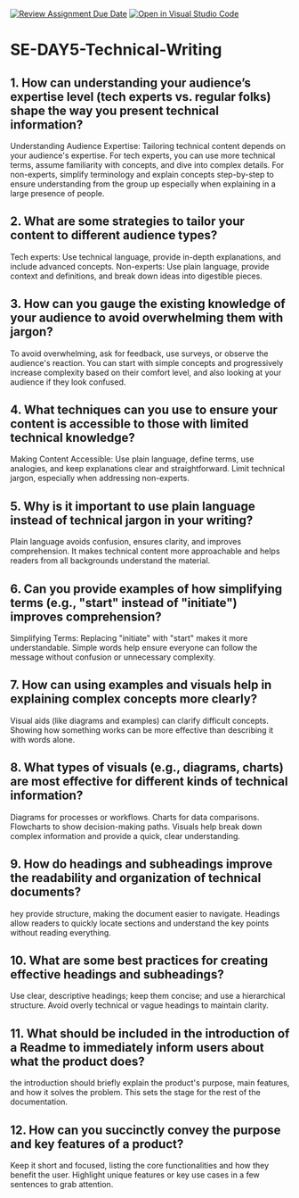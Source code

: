 [![Review Assignment Due Date](https://classroom.github.com/assets/deadline-readme-button-22041afd0340ce965d47ae6ef1cefeee28c7c493a6346c4f15d667ab976d596c.svg)](https://classroom.github.com/a/zsAR-pyY)
[![Open in Visual Studio Code](https://classroom.github.com/assets/open-in-vscode-2e0aaae1b6195c2367325f4f02e2d04e9abb55f0b24a779b69b11b9e10269abc.svg)](https://classroom.github.com/online_ide?assignment_repo_id=18467734&assignment_repo_type=AssignmentRepo)
# SE-DAY5-Technical-Writing
## 1. How can understanding your audience’s expertise level (tech experts vs. regular folks) shape the way you present technical information?
Understanding Audience Expertise: Tailoring technical content depends on your audience's expertise.
For tech experts, you can use more technical terms, assume familiarity with concepts, and dive into complex details. 
For non-experts, simplify terminology and explain concepts step-by-step to ensure understanding from the group up especially when explaining in 
a large presence of people.

## 2. What are some strategies to tailor your content to different audience types?
Tech experts: Use technical language, provide in-depth explanations, and include advanced concepts.
Non-experts: Use plain language, provide context and definitions, and break down ideas into digestible pieces.

## 3. How can you gauge the existing knowledge of your audience to avoid overwhelming them with jargon?
 To avoid overwhelming, ask for feedback, use surveys, or observe the audience's reaction. 
You can start with simple concepts and progressively increase complexity based on their comfort level,
and also looking at your audience if they look confused.

## 4. What techniques can you use to ensure your content is accessible to those with limited technical knowledge?
Making Content Accessible: Use plain language, define terms, use analogies, and keep explanations clear and straightforward. 
Limit technical jargon, especially when addressing non-experts.

## 5. Why is it important to use plain language instead of technical jargon in your writing?
Plain language avoids confusion, ensures clarity, and improves comprehension.
It makes technical content more approachable and helps readers from all backgrounds understand the material.

## 6. Can you provide examples of how simplifying terms (e.g., "start" instead of "initiate") improves comprehension?
Simplifying Terms: Replacing "initiate" with "start" makes it more understandable.
Simple words help ensure everyone can follow the message without confusion or unnecessary complexity.

## 7. How can using examples and visuals help in explaining complex concepts more clearly?
 Visual aids (like diagrams and examples) can clarify difficult concepts. 
 Showing how something works can be more effective than describing it with words alone.
 
## 8. What types of visuals (e.g., diagrams, charts) are most effective for different kinds of technical information?
Diagrams for processes or workflows.
Charts for data comparisons.
Flowcharts to show decision-making paths. 
Visuals help break down complex information and provide a quick, clear understanding.

## 9. How do headings and subheadings improve the readability and organization of technical documents?
hey provide structure, making the document easier to navigate.
Headings allow readers to quickly locate sections and understand the key points without reading everything.

## 10. What are some best practices for creating effective headings and subheadings?
Use clear, descriptive headings; keep them concise; and use a hierarchical structure.
Avoid overly technical or vague headings to maintain clarity.

## 11. What should be included in the introduction of a Readme to immediately inform users about what the product does?
the introduction should briefly explain the product's purpose, main features, and how it solves the problem.
This sets the stage for the rest of the documentation.

## 12. How can you succinctly convey the purpose and key features of a product?
Keep it short and focused, listing the core functionalities and how they benefit the user.
Highlight unique features or key use cases in a few sentences to grab attention.
